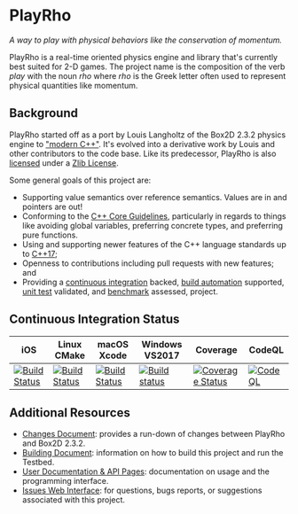 # PlayRho

*A way to play with physical behaviors like the conservation of momentum.*

PlayRho is a real-time oriented physics engine and library that's currently best suited for
2-D games. The project name is the composition of the verb *play* with the noun *rho* where
*rho* is the Greek letter often used to represent physical quantities like momentum.

## Background

PlayRho started off as a port by Louis Langholtz of the Box2D 2.3.2 physics engine to ["modern C++"](https://msdn.microsoft.com/en-us/library/hh279654.aspx). It's evolved into a derivative work by Louis and other contributors to the code base. Like its predecessor, PlayRho is also [licensed](LICENSE.txt) under a [Zlib License](https://opensource.org/licenses/Zlib).

Some general goals of this project are:
- Supporting value semantics over reference semantics. Values are in and pointers are out!
- Conforming to the [C++ Core Guidelines](https://github.com/isocpp/CppCoreGuidelines/blob/master/CppCoreGuidelines.md),
  particularly in regards to things like avoiding global variables,
  preferring concrete types, and preferring pure functions.
- Using and supporting newer features of the C++ language standards up to [C++17](https://en.wikipedia.org/wiki/C%2B%2B17);
- Openness to contributions including pull requests with new features; and
- Providing a [continuous integration](https://en.wikipedia.org/wiki/Continuous_integration)
  backed, [build automation](https://en.wikipedia.org/wiki/Build_automation) supported,
  [unit test](https://en.wikipedia.org/wiki/Unit_testing) validated, and [benchmark](https://en.wikipedia.org/wiki/Benchmark_(computing)) assessed, project.

## Continuous Integration Status

|iOS|Linux CMake|macOS Xcode|Windows VS2017|Coverage|CodeQL|
|---|-----------|-----------|--------------|--------|------|
|[![Build Status](https://api.travis-ci.com/louis-langholtz/PlayRho.svg?branch=iosfoo)](https://travis-ci.com/github/louis-langholtz/PlayRho)|[![Build Status](https://api.travis-ci.com/louis-langholtz/PlayRho.svg?branch=master)](https://travis-ci.com/github/louis-langholtz/PlayRho)|[![Build Status](https://api.travis-ci.com/louis-langholtz/PlayRho.svg?branch=macosxfoo)](https://travis-ci.com/github/louis-langholtz/PlayRho)|[![Build status](https://ci.appveyor.com/api/projects/status/buoix7kumafgsjtu/branch/master?svg=true)](https://ci.appveyor.com/project/louis-langholtz/playrho/branch/master)|[![Coverage Status](https://coveralls.io/repos/github/louis-langholtz/PlayRho/badge.svg?branch=master)](https://coveralls.io/github/louis-langholtz/PlayRho?branch=master)|[![CodeQL](https://github.com/louis-langholtz/PlayRho/workflows/CodeQL/badge.svg)](https://github.com/louis-langholtz/PlayRho/security/code-scanning?query=tool%3ACodeQL)|

## Additional Resources

- [Changes Document](Changes.md):
  provides a run-down of changes between PlayRho and Box2D 2.3.2.
- [Building Document](INSTALL.md):
  information on how to build this project and run the Testbed.
- [User Documentation & API Pages](http://louis-langholtz.github.io/PlayRho/API/index.html): documentation on usage and the programming interface.
- [Issues Web Interface](https://github.com/louis-langholtz/PlayRho/issues):
  for questions, bugs reports, or suggestions associated with this project.
